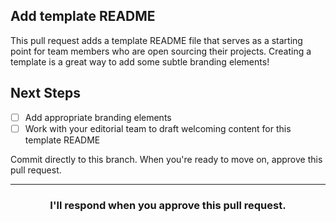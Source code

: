 ## Add template README

This pull request adds a template README file that serves as a starting point for team members who are open sourcing their projects. Creating a template is a great way to add some subtle branding elements!

## Next Steps

- [ ] Add appropriate branding elements
- [ ] Work with your editorial team to draft welcoming content for this template README

Commit directly to this branch. When you're ready to move on, approve this pull request.

<hr>
<h3 align="center">I'll respond when you approve this pull request.</h3>